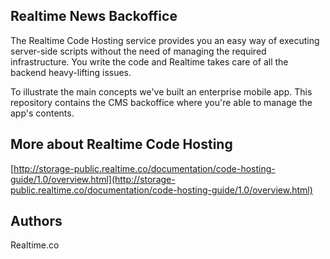 ## Realtime News Backoffice
The Realtime Code Hosting service provides you an easy way of executing server-side scripts without the need of managing the required infrastructure. You write the code and Realtime takes care of all the backend heavy-lifting issues.

To illustrate the main concepts we've built an enterprise mobile app. This repository contains the CMS backoffice where you're able to manage the app's contents.

## More about Realtime Code Hosting
[http://storage-public.realtime.co/documentation/code-hosting-guide/1.0/overview.html](http://storage-public.realtime.co/documentation/code-hosting-guide/1.0/overview.html)

## Authors
Realtime.co

